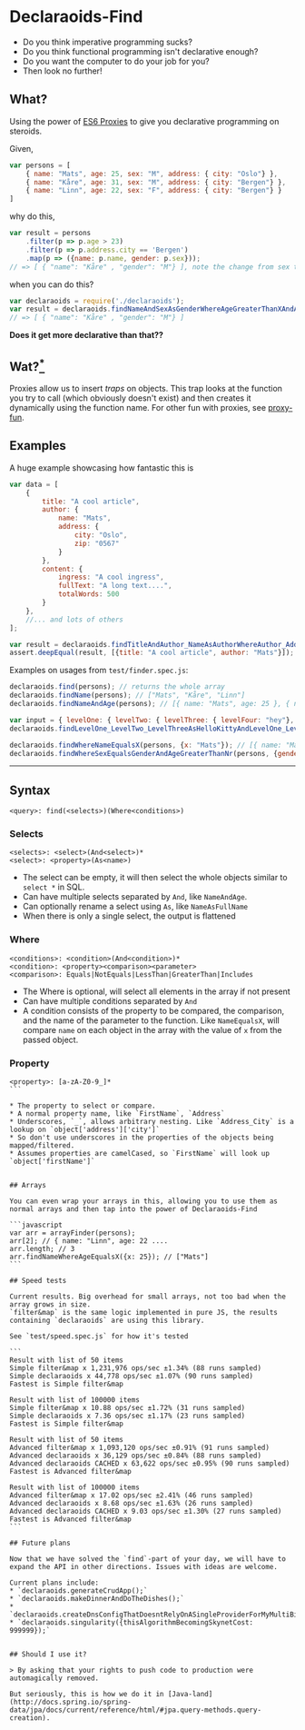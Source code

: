 # Declaraoids-Find

* Do you think imperative programming sucks?
* Do you think functional programming isn't declarative enough?
* Do you want the computer to do your job for you?
* Then look no further!


## What?

Using the power of [ES6 Proxies](https://developer.mozilla.org/en-US/docs/Web/JavaScript/Reference/Global_Objects/Proxy) to give you declarative programming on steroids.

Given,

```javascript
var persons = [
    { name: "Mats", age: 25, sex: "M", address: { city: "Oslo"} },
    { name: "Kåre", age: 31, sex: "M", address: { city: "Bergen"} },
    { name: "Linn", age: 22, sex: "F", address: { city: "Bergen"} }
]
```

why do this,
```javascript
var result = persons
    .filter(p => p.age > 23)
    .filter(p => p.address.city == 'Bergen')
    .map(p => ({name: p.name, gender: p.sex}));
// => [ { "name": "Kåre" , "gender": "M"} ], note the change from sex to gender
```

when you can do this?
```javascript
var declaraoids = require('./declaraoids');
var result = declaraoids.findNameAndSexAsGenderWhereAgeGreaterThanXAndAddress_CityEqualsCity(persons, {x: 23, city: 'Bergen'});
// => [ { "name": "Kåre" , "gender": "M"} ]
```

**Does it get more declarative than that??**

## Wat?[<sup>*</sup>](https://www.destroyallsoftware.com/talks/wat)

Proxies allow us to insert *traps* on objects. This trap looks at the function you try to call
(which obviously doesn't exist) and then creates it dynamically using the function name. For other fun with proxies, see [proxy-fun](https://github.com/mikaelbr/proxy-fun).

## Examples

A huge example showcasing how fantastic this is

```javascript
var data = [
    {
        title: "A cool article",
        author: {
            name: "Mats",
            address: {
                city: "Oslo",
                zip: "0567"
            }
        },
        content: {
            ingress: "A cool ingress",
            fullText: "A long text....",
            totalWords: 500
        }
    },
    //... and lots of others
];

var result = declaraoids.findTitleAndAuthor_NameAsAuthorWhereAuthor_Address_ZipEqualsZipAndContent_IngressIncludesXAndContent_TotalWordsGreaterThanWords(data, {zip: '0567', x: 'cool', words: 400});
assert.deepEqual(result, [{title: "A cool article", author: "Mats"}]);
```

Examples on usages from `test/finder.spec.js`:

```javascript
declaraoids.find(persons); // returns the whole array
declaraoids.findName(persons); // ["Mats", "Kåre", "Linn"]
declaraoids.findNameAndAge(persons); // [{ name: "Mats", age: 25 }, { name: "Kåre", age: 31 }, { name: "Linn", age: 22 }]

var input = { levelOne: { levelTwo: { levelThree: { levelFour: "hey"}, alsoLevelThree: "three"}}};
declaraoids.findLevelOne_LevelTwo_LevelThreeAsHelloKittyAndLevelOne_LevelTwo_AlsoLevelThreeAsShort([input]); // [{ helloKitty: { levelFour: "hey" }, short: "three" }]

declaraoids.findWhereNameEqualsX(persons, {x: "Mats"}); // [{ name: "Mats", age: 25, sex: "M", address: { city: "Oslo"}  }]
declaraoids.findWhereSexEqualsGenderAndAgeGreaterThanNr(persons, {gender: "M", nr: 30}); // { name: "Kåre", age: 30, sex: "M", address: { city: "Bergen"} }
```

---

## Syntax

```
<query>: find(<selects>)(Where<conditions>)
```

### Selects

```
<selects>: <select>(And<select>)*
<select>: <property>(As<name>)
```

* The select can be empty, it will then select the whole objects similar to `select *` in SQL.
* Can have multiple selects separated by `And`, like `NameAndAge`.
* Can optionally rename a select using `As`, like `NameAsFullName`
* When there is only a single select, the output is flattened

### Where

```
<conditions>: <condition>(And<condition>)*
<condition>: <property><comparison><parameter>
<comparison>: Equals|NotEquals|LessThan|GreaterThan|Includes
```

* The Where is optional, will select all elements in the array if not present
* Can have multiple conditions separated by `And`
* A condition consists of the property to be compared, the comparison, and the name of the parameter to the function.
Like `NameEqualsX`, will compare `name` on each object in the array with the value of `x` from the passed object.


### Property
````
<property>: [a-zA-Z0-9_]*
```

* The property to select or compare.
* A normal property name, like `FirstName`, `Address`
* Underscores, `_`, allows arbitrary nesting. Like `Address_City` is a lookup on `object['address']['city']`
* So don't use underscores in the properties of the objects being mapped/filtered.
* Assumes properties are camelCased, so `FirstName` will look up `object['firstName']`


## Arrays

You can even wrap your arrays in this, allowing you to use them as normal arrays and then tap into the power of Declaraoids-Find

```javascript
var arr = arrayFinder(persons);
arr[2]; // { name: "Linn", age: 22 ....
arr.length; // 3
arr.findNameWhereAgeEqualsX({x: 25}); // ["Mats"]
```

## Speed tests

Current results. Big overhead for small arrays, not too bad when the array grows in size.
`filter&map` is the same logic implemented in pure JS, the results containing `declaraoids` are using this library.

See `test/speed.spec.js` for how it's tested

```
Result with list of 50 items
Simple filter&map x 1,231,976 ops/sec ±1.34% (88 runs sampled)
Simple declaraoids x 44,778 ops/sec ±1.07% (90 runs sampled)
Fastest is Simple filter&map

Result with list of 100000 items
Simple filter&map x 10.88 ops/sec ±1.72% (31 runs sampled)
Simple declaraoids x 7.36 ops/sec ±1.17% (23 runs sampled)
Fastest is Simple filter&map

Result with list of 50 items
Advanced filter&map x 1,093,120 ops/sec ±0.91% (91 runs sampled)
Advanced declaraoids x 36,129 ops/sec ±0.84% (88 runs sampled)
Advanced declaraoids CACHED x 63,622 ops/sec ±0.95% (90 runs sampled)
Fastest is Advanced filter&map

Result with list of 100000 items
Advanced filter&map x 17.02 ops/sec ±2.41% (46 runs sampled)
Advanced declaraoids x 8.68 ops/sec ±1.63% (26 runs sampled)
Advanced declaraoids CACHED x 9.03 ops/sec ±1.30% (27 runs sampled)
Fastest is Advanced filter&map
```

## Future plans

Now that we have solved the `find`-part of your day, we will have to expand the API in other directions. Issues with ideas are welcome.

Current plans include:
* `declaraoids.generateCrudApp();`
* `declaraoids.makeDinnerAndDoTheDishes();`
* `declaraoids.createDnsConfigThatDoesntRelyOnASingleProviderForMyMultiBillionDollarCompany()`
* `declaraoids.singularity({thisAlgorithmBecomingSkynetCost: 999999});`


## Should I use it?

> By asking that your rights to push code to production were automagically removed.

But seriously, this is how we do it in [Java-land](http://docs.spring.io/spring-data/jpa/docs/current/reference/html/#jpa.query-methods.query-creation).
